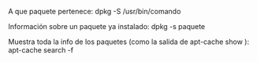 A que paquete pertenece:
dpkg -S /usr/bin/comando

Información sobre un paquete ya instalado:
dpkg -s paquete

Muestra toda la info de los paquetes (como la salida de apt-cache show <pkg>):
apt-cache search -f <pkg>
